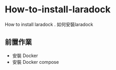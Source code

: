 # How-to-install-laradock
How to install laradock . 如何安裝laradock

## 前置作業
* 安裝 Docker
* 安裝 Docker compose
